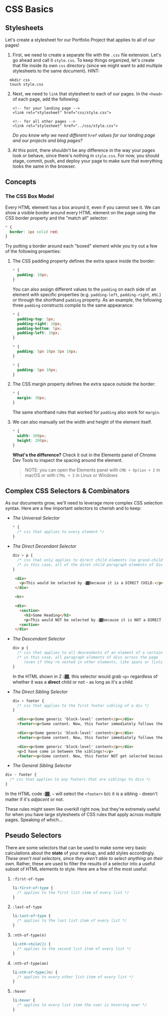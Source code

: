 # CSS Basics

## Stylesheets

Let's create a stylesheet for our Portfolio Project that applies to all of our pages!

1. First, we need to create a separate file with the `.css` file extension. Let's go ahead and call it `style.css`. To keep things organized, let's create that file inside its own `css` directory \(since we might want to add multiple stylesheets to the same document\). 
  HINT:

  ```text
    mkdir css
    touch style.css
  ```

2. Next, we need to `link` that stylesheet to each of our pages. In the `<head>` of each page, add the following:

   ```markup
   <!-- for your landing page -->
   <link rel="stylesheet" href="css/style.css">

   <!-- for all other pages -->
   <link rel="stylesheet" href="../css/style.css">
   ```

   _Do you know why we need different `href` values for our landing page and our projects and blog pages?_

3. At this point, there shouldn't be any difference in the way your pages look or behave, since there's nothing in `style.css`. For now, you should stage, commit, push, and deploy your page to make sure that everything looks the same in the browser.

## Concepts

### The CSS Box Model

Every HTML element has a box around it, even if you cannot see it. We can show a visible border around every HTML element on the page using the CSS border property and the "match all" selector:

```css
* {
  border: 1px solid red;
}
```

Try putting a border around each "boxed" element while you try out a few of the following properties:

1. The CSS padding property defines the extra space inside the border:

   ```css
   * {
     padding: 10px;
   }
   ```

   You can also assign different values to the `padding` on each side of an element with specific properties \(e.g. `padding-left`, `padding-right`, etc.\) or through the shorthand `padding` property. As an example, the following three `padding` constructs compile to the same appearance:

   ```css
   * {
     padding-top: 5px;
     padding-right: 10px;
     padding-bottom: 5px;
     padding-left: 10px;
   }
   ```

   ```css
   * {
     padding: 5px 10px 5px 10px;
   }
   ```

   ```css
   * {
     padding: 5px 10px;
   }
   ```

2. The CSS margin property defines the extra space outside the border:

   ```css
   * {
     margin: 30px;
   }
   ```

   The same shorthand rules that worked for `padding` also work for `margin`.

3. We can also manually set the width and height of the element itself.

   ```css
   * {
     width: 300px;
     height: 200px;
   }
   ```

   **What's the difference?** Check it out in the Elements panel of Chrome Dev Tools to inspect the spacing around the element.

   > NOTE: you can open the Elements panel with `CMD + Option + I` in macOS or with `CTRL + I` in Linux or Windows

## Complex CSS Selectors & Combinators

As our documents grow, we'll need to leverage more complex CSS selection syntax. Here are a few important selectors to cherish and to keep:

- _The Universal Selector_

   ```css
   * {
     /* css that applies to every element */
   }
   ```

- _The Direct Decendant Selector_

   ```css
   div > p {
     /* css that only applies to direct child elements (no grand-children) of an element */
     /* in this case, all of the diret child paragraph elements of divs across the page */
   }
   ```

   ```html
    <div>
      <p>This would be selected by 👆🏾because it is a DIRECT CHILD.</p>
    </div>

    <hr>

    <div>
      <section>
        <h2>Some Heading</h2>
        <p>This would NOT be selected by 👆🏾because it is NOT a DIRECT CHILD.</p>
      <section>
    </div>
   ```

- _The Descendant Selector_

   ```css
   div p {
     /* css that applies to all descendants of an element of a certain type */
     /* in this case, all paragraph elements of divs across the page
        (even if they're nested in other elements, like spans or lists) */
   }
   ```
  
  In the HTML shown in 2 👆🏾, this selector would grab `<p>` regardless of whether it was a **direct** child or not - as long as it's a _child._

- _The Direct Sibling Selector_

  ```css
  div + footer {
    /* css that applies to the first footer sibling of a div */
  }
  ```

  ```html
    <div><p>Some generic 'block-level' content</p></div>
    <footer><p>Some content. Now, this footer immediately follows the div as its sibling, so it will get selected.<p><footer>
  ```

  ```html
    <div><p>Some generic 'block-level' content</p></div>
    <footer><p>Some content. Now, this footer immediately follows the div as its sibling, so it will get selected.<p><footer>
  ```  

  ```html
    <div><p>Some generic 'block-level' content</p></div>
    <p>I have come in between the siblings!</p>
    <footer><p>Some content. Now, this footer NOT get selected because it is not ADJACENT to its 'sibling.'<p><footer>
  ```

- _The General Sibling Selector_

```css
div ~ footer {
  /* css that applies to any footers that are siblings to divs */
}
```

In the HTML code 👆🏾, `~` will select the `<footer>` b/c it is a sibling - doesn't matter if it's _adjacent_ or not.

These rules might seem like overkill right now, but they're extremely useful for when you have large stylesheets of CSS rules that apply across multiple pages. Speaking of which...

## Pseudo Selectors

There are some selectors that can be used to make some very basic calculations about the **state** of your markup, and add styles accordingly. _These aren't real selectors, since they aren't able to select anything on their own._ Rather, these are used to filter the results of a selector into a useful subset of HTML elements to style. Here are a few of the most useful:

1. `:first-of-type`

   ```css
   li:first-of-type {
     /* applies to the first list item of every list */
   }
   ```

2. `:last-of-type`

   ```css
   li:last-of-type {
     /* applies to the last list item of every list */
   }
   ```

3. `:nth-of-type(n)`

   ```css
   li:nth-child(2) {
     /* applies to the second list item of every list */
   }
   ```

4. `:nth-of-type(an)`

   ```css
   li:nth-of-type(2n) {
     /* applies to every other list item of every list */
   }
   ```

5. `:hover`

   ```css
   li:hover {
     /* applies to every list item the user is hovering over */
   }
   ```